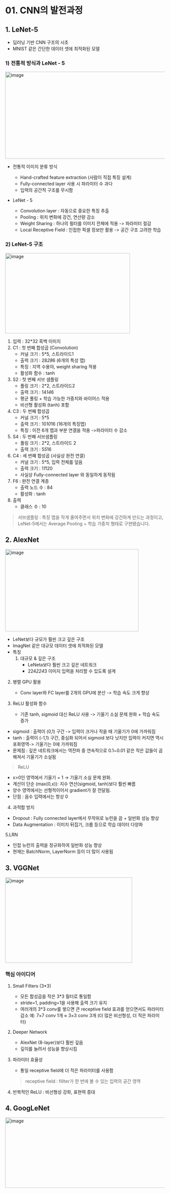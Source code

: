 # 01. CNN의 발전과정

## 1. LeNet-5
- 딥러닝 기반 CNN 구조의 시초
- MNIST 같은 간단한 데이터 셋에 최적화된 모델

### 1) 전통적 방식과 LeNet - 5
<img width="653" height="274" alt="image" src="https://github.com/user-attachments/assets/59acad35-d7f4-4463-a55a-cb5383f9c6e1" />

- 전통적 이미지 분류 방식
  - Hand-crafted feature extraction (사람이 직접 특징 설계)
  - Fully-connected layer 사용 시 파라미터 수 과다
  - 입력의 공간적 구조를 무시함

- LeNet - 5
  - Convolution layer : 자동으로 중요한 특징 추출
  - Pooling : 위치 변화에 강건, 연산량 감소
  - Weight Sharing : 하나의 필터를 이미지 전체에 적용 -> 파라미터 절감
  - Local Receptive Field : 인접한 픽셀 정보만 활용 -> 공간 구조 고려한 학습

### 2) LeNet-5 구조
<img width="394" height="253" alt="image" src="https://github.com/user-attachments/assets/8f409ddd-8526-4ab1-ba5a-7ef0a9bf26a9" />

1. 입력 : 32*32 흑백 이미지
2. C1 : 첫 번째 합성곱 (Convolution)
   - 커널 크기 : 5*5, 스트라이드1
   - 출력 크기 : 28*28*6 (6개의 특성 맵)
   - 특징 : 지역 수용야, weight sharing 적용
   - 활성화 함수 : tanh
3. S2 : 첫 번째 서브 샘플링
   - 풀링 크기 : 2*2, 스트라이드2
   - 출력 크기 : 14*14*6
   - 평균 풀링 + 학습 가능한 가중치와 바이어스 적용
   - 비선형 활성화 (tanh) 포함
4. C3 : 두 번째 합성곱
   - 커널 크기 : 5*5
   - 출력 크기 : 10*10*16 (16개의 특징맵)
   - 특징 : 이전 6개 맵과 부분 연결을 적용 ->파라미터 수 감소
5. S4 : 두 번째 서브샘플링
   - 풀링 크기 : 2*2, 스트라이드 2
   - 출력 크기 : 5*5*16
6. C4 : 세 번째 합성곱 (사실상 완전 연결)
   - 커널 크기 : 5*5, 입력 전체를 덮음
   - 출력 크기 : 1*1*120
   - 사실상 Fully-connected layer 와 동일하게 동작됨
7. F6 : 완전 연결 계층
   - 출력 노드 수 : 84
   - 활성화 : tanh
8. 출력
   - 클래스 수 : 10
  
> 서브샘플링 : 특징 맵을 작게 줄여주면서 위치 변화에 강건하게 만드는 과정이고, LeNet-5에서는 Average Pooling + 학습 가중치 형태로 구현됐습니다.

## 2. AlexNet
<img width="421" height="259" alt="image" src="https://github.com/user-attachments/assets/09359a10-d7db-4e0a-b2be-0c27e85ec7a3" />

- LeNet보다 규모가 훨씬 크고 깊은 구조
- ImagNet 같은 대규모 데이터 셋에 최적화된 모델
- 특징
  1. 대규모 & 깊은 구조
     - LeNeta보다 훨씬 크고 깊은 네트워크
     - 224*224*3 이미지 입력을 처리할 수 있도록 설계

2. 병렬 GPU 활용
   - Conv layer와 FC layer를 2개의 GPU에 분산 -> 학습 속도 크게 향상
    
3. ReLU 활성화 함수
   - 기존 tanh, sigmoid 대신 ReLU 사용 -> 기울기 소실 문제 완화 + 학습 속도 증가

- sigmoid : 출력이 (0,1) 구간 -> 입력이 크거나 작을 때 기울기가 0에 가까워짐
- tanh : 출력이 (-1,1) 구간, 중심화 되어서 sigmoid 보다 낫지만 입력이 커지면 역시 포화영역-> 기울기는 0에 가까워짐
- 문제점 : 깊은 네트워크에서는 역전파 중 연속적으로 0.1~0.01 같은 작은 값들이 곱해져서 기울기가 소실됨

> ReLU
- x>0인 영역에서 기울기 = 1 → 기울기 소실 문제 완화.
- 계산이 단순 (max(0,x)): 지수 연산(sigmoid, tanh)보다 훨씬 빠름 
- 양수 영역에서는 선형적이어서 gradient가 잘 전달됨.
- 단점 : 음수 입력에서는 항상 0
  
4. 과적합 방지
- Dropout : Fully connected layer에서 무작위로 뉴런을 끔 + 일반화 성능 향상
- Data Augmentation : 이미지 뒤집기, 크롭 등으로 학습 데이터 다양화

5.LRN
- 인접 뉴런의 출력을 정규화하여 일반화 성능 향상
- 현재는 BatchNorm, LayerNorm 등이 더 많이 사용됨


## 3. VGGNet
<img width="401" height="269" alt="image" src="https://github.com/user-attachments/assets/1a212e7b-f515-4fb3-a492-af123c368adc" />

### 핵심 아이디어
1. Small Filters (3*3)
   - 모든 합성곱을 작은 3*3 필터로 통일함
   - stride=1, padding=1을 사용해 출력 크기 유지
   - 여러개의 3*3 conv를 쌓으면 큰 receptive field 효과를 얻으면서도 파라미터 감소
     예: 7×7 conv 1개 ≈ 3×3 conv 3개 (더 많은 비선형성, 더 적은 파라미터)

  2. Deeper Network
     - AlexNet (8-layer)보다 훨씬 깊음
     - 깊이를 늘려서 성능을 향상시킴
       
  3. 파라미터 효율성
     - 통일 receptive field에 더 적은 파라미터를 사용함
     > receptive field : fillter가 한 번에 볼 수 있는 입력의 공간 영역
    
  4. 반복적인 ReLU : 비선형성 강화, 표현력 증대

## 4. GoogLeNet
<img width="659" height="221" alt="image" src="https://github.com/user-attachments/assets/33c69a6d-1e85-4237-9df3-039648856f3d" />
